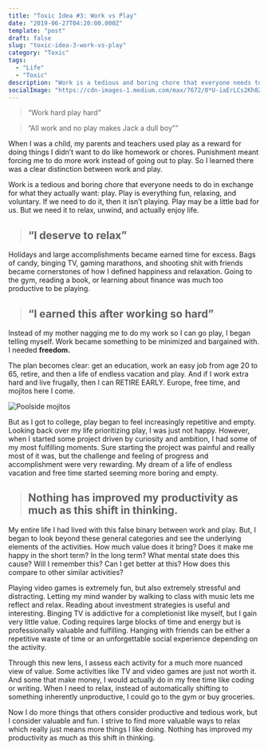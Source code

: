 ```yaml
---
title: "Toxic Idea #3: Work vs Play"
date: "2019-06-27T04:20:00.000Z"
template: "post"
draft: false
slug: "toxic-idea-3-work-vs-play"
category: "Toxic"
tags:
  - "Life"
  - "Toxic"
description: "Work is a tedious and boring chore that everyone needs to do in exchange for what they actually want: play. Play is everything fun, relaxing, and voluntary."
socialImage: "https://cdn-images-1.medium.com/max/7672/0*U-iaErLCs2Kh8ZGs"
---
```


> “Work hard play hard”

> “All work and no play makes Jack a dull boy””

When I was a child, my parents and teachers used play as a reward for doing things I didn’t want to do like homework or chores. Punishment meant forcing me to do more work instead of going out to play. So I learned there was a clear distinction between work and play.

Work is a tedious and boring chore that everyone needs to do in exchange for what they actually want: play. Play is everything fun, relaxing, and voluntary. If we need to do it, then it isn’t playing. Play may be a little bad for us. But we need it to relax, unwind, and actually enjoy life.

> ## “I deserve to relax”

Holidays and large accomplishments became earned time for excess. Bags of candy, binging TV, gaming marathons, and shooting shit with friends became cornerstones of how I defined happiness and relaxation. Going to the gym, reading a book, or learning about finance was much too productive to be playing.

> ## “I earned this after working so hard”

Instead of my mother nagging me to do my work so I can go play, I began telling myself. Work became something to be minimized and bargained with. I needed **freedom.**

The plan becomes clear: get an education, work an easy job from age 20 to 65, retire, and then a life of endless vacation and play. And if I work extra hard and live frugally, then I can RETIRE EARLY. Europe, free time, and mojitos here I come.

![Poolside mojitos](https://cdn-images-1.medium.com/max/7672/0*U-iaErLCs2Kh8ZGs)

But as I got to college, play began to feel increasingly repetitive and empty. Looking back over my life prioritizing play, I was just not happy. However, when I started some project driven by curiosity and ambition, I had some of my most fulfilling moments. Sure starting the project was painful and really most of it was, but the challenge and feeling of progress and accomplishment were very rewarding. My dream of a life of endless vacation and free time started seeming more boring and empty.

> ## Nothing has improved my productivity as much as this shift in thinking.

My entire life I had lived with this false binary between work and play. But, I began to look beyond these general categories and see the underlying elements of the activities. How much value does it bring? Does it make me happy in the short term? In the long term? What mental state does this cause? Will I remember this? Can I get better at this? How does this compare to other similar activities?

Playing video games is extremely fun, but also extremely stressful and distracting. Letting my mind wander by walking to class with music lets me reflect and relax. Reading about investment strategies is useful and interesting. Binging TV is addictive for a completionist like myself, but I gain very little value. Coding requires large blocks of time and energy but is professionally valuable and fulfilling. Hanging with friends can be either a repetitive waste of time or an unforgettable social experience depending on the activity.

Through this new lens, I assess each activity for a much more nuanced view of value. Some activities like TV and video games are just not worth it. And some that make money, I would actually do in my free time like coding or writing. When I need to relax, instead of automatically shifting to something inherently unproductive, I could go to the gym or buy groceries.

Now I do more things that others consider productive and tedious work, but I consider valuable and fun. I strive to find more valuable ways to relax which really just means more things I like doing. Nothing has improved my productivity as much as this shift in thinking.

